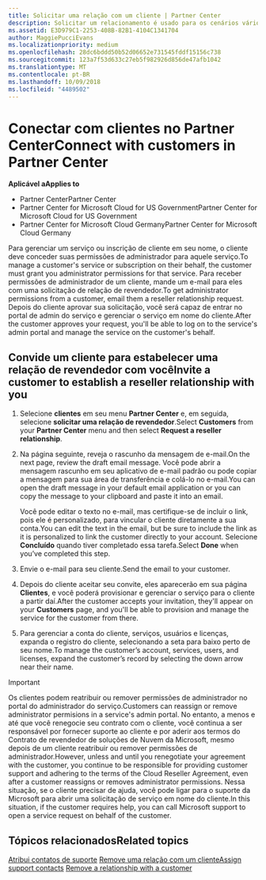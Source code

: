 ```yaml
---
title: Solicitar uma relação com um cliente | Partner Center
description: Solicitar um relacionamento é usado para os cenários vários parceiros e vários canais. Também será útil se um cliente remover seus privilégios de administrador e você precisar restaurá-los para fornecer provisionamento ou suporte.
ms.assetid: E3D979C1-2253-408B-82B1-4104C1341704
author: MaggiePucciEvans
ms.localizationpriority: medium
ms.openlocfilehash: 28dc6bddd50b52d06652e731545fddf15156c738
ms.sourcegitcommit: 123a7f53d633c27eb5f982926d856de47afb1042
ms.translationtype: MT
ms.contentlocale: pt-BR
ms.lasthandoff: 10/09/2018
ms.locfileid: "4489502"
---
```

# <a name="connect-with-customers-in-partner-center"></a><span data-ttu-id="0a736-104">Conectar com clientes no Partner Center</span><span class="sxs-lookup"><span data-stu-id="0a736-104">Connect with customers in Partner Center</span></span>

**<span data-ttu-id="0a736-105">Aplicável a</span><span class="sxs-lookup"><span data-stu-id="0a736-105">Applies to</span></span>**

-  <span data-ttu-id="0a736-106">Partner Center</span><span class="sxs-lookup"><span data-stu-id="0a736-106">Partner Center</span></span>
-  <span data-ttu-id="0a736-107">Partner Center for Microsoft Cloud for US Government</span><span class="sxs-lookup"><span data-stu-id="0a736-107">Partner Center for Microsoft Cloud for US Government</span></span>
-  <span data-ttu-id="0a736-108">Partner Center for Microsoft Cloud Germany</span><span class="sxs-lookup"><span data-stu-id="0a736-108">Partner Center for Microsoft Cloud Germany</span></span>

<span data-ttu-id="0a736-109">Para gerenciar um serviço ou inscrição de cliente em seu nome, o cliente deve conceder suas permissões de administrador para aquele serviço.</span><span class="sxs-lookup"><span data-stu-id="0a736-109">To manage a customer's service or subscription on their behalf, the customer must grant you administrator permissions for that service.</span></span> <span data-ttu-id="0a736-110">Para receber permissões de administrador de um cliente, mande um e-mail para eles com uma solicitação de relação de revendedor.</span><span class="sxs-lookup"><span data-stu-id="0a736-110">To get administrator permissions from a customer, email them a reseller relationship request.</span></span> <span data-ttu-id="0a736-111">Depois do cliente aprovar sua solicitação, você será capaz de entrar no portal de admin do serviço e gerenciar o serviço em nome do cliente.</span><span class="sxs-lookup"><span data-stu-id="0a736-111">After the customer approves your request, you'll be able to log on to the service's admin portal and manage the service on the customer's behalf.</span></span> 

## <a name="invite-a-customer-to-establish-a-reseller-relationship-with-you"></a><span data-ttu-id="0a736-112">Convide um cliente para estabelecer uma relação de revendedor com você</span><span class="sxs-lookup"><span data-stu-id="0a736-112">Invite a customer to establish a reseller relationship with you</span></span>

1.  <span data-ttu-id="0a736-113">Selecione **clientes** em seu menu **Partner Center** e, em seguida, selecione **solicitar uma relação de revendedor**.</span><span class="sxs-lookup"><span data-stu-id="0a736-113">Select **Customers** from your **Partner Center** menu and then select **Request a reseller relationship**.</span></span>

2.  <span data-ttu-id="0a736-114">Na página seguinte, reveja o rascunho da mensagem de e-mail.</span><span class="sxs-lookup"><span data-stu-id="0a736-114">On the next page, review the draft email message.</span></span> <span data-ttu-id="0a736-115">Você pode abrir a mensagem rascunho em seu aplicativo de e-mail padrão ou pode copiar a mensagem para sua área de transferência e colá-lo no e-mail.</span><span class="sxs-lookup"><span data-stu-id="0a736-115">You can open the draft message in your default email application or you can copy the message to your clipboard and paste it into an email.</span></span> 

    <span data-ttu-id="0a736-116">Você pode editar o texto no e-mail, mas certifique-se de incluir o link, pois ele é personalizado, para vincular o cliente diretamente a sua conta.</span><span class="sxs-lookup"><span data-stu-id="0a736-116">You can edit the text in the email, but be sure to include the link as it is personalized to link the customer directly to your account.</span></span> <span data-ttu-id="0a736-117">Selecione **Concluído** quando tiver completado essa tarefa.</span><span class="sxs-lookup"><span data-stu-id="0a736-117">Select **Done** when you’ve completed this step.</span></span>

3.  <span data-ttu-id="0a736-118">Envie o e-mail para seu cliente.</span><span class="sxs-lookup"><span data-stu-id="0a736-118">Send the email to your customer.</span></span>

4.  <span data-ttu-id="0a736-119">Depois do cliente aceitar seu convite, eles aparecerão em sua página **Clientes**, e você poderá provisionar e gerenciar o serviço para o cliente a partir daí.</span><span class="sxs-lookup"><span data-stu-id="0a736-119">After the customer accepts your invitation, they'll appear on your **Customers** page, and you'll be able to provision and manage the service for the customer from there.</span></span>

 
5.  <span data-ttu-id="0a736-120">Para gerenciar a conta do cliente, serviços, usuários e licenças, expanda o registro do cliente, selecionando a seta para baixo perto de seu nome.</span><span class="sxs-lookup"><span data-stu-id="0a736-120">To manage the customer’s account, services, users, and licenses, expand the customer’s record by selecting the down arrow near their name.</span></span>


> [!IMPORTANT]  
> <span data-ttu-id="0a736-121">Os clientes podem reatribuir ou remover permissões de administrador no portal do administrador do serviço.</span><span class="sxs-lookup"><span data-stu-id="0a736-121">Customers can reassign or remove administrator permisions in a service's admin portal.</span></span> <span data-ttu-id="0a736-122">No entanto, a menos e até que você renegocie seu contrato com o cliente, você continua a ser responsável por fornecer suporte ao cliente e por aderir aos termos do Contrato de revendedor de soluções de Nuvem da Microsoft, mesmo depois de um cliente reatribuir ou remover permissões de administrador.</span><span class="sxs-lookup"><span data-stu-id="0a736-122">However, unless and until you renegotiate your agreement with the customer, you continue to be responsible for providing customer support and adhering to the terms of the Cloud Reseller Agreement, even after a customer reassigns or removes administrator permissions.</span></span> <span data-ttu-id="0a736-123">Nessa situação, se o cliente precisar de ajuda, você pode ligar para o suporte da Microsoft para abrir uma solicitação de serviço em nome do cliente.</span><span class="sxs-lookup"><span data-stu-id="0a736-123">In this situation, if the customer requires help, you can call Microsoft support to open a service request on behalf of the customer.</span></span>

## <a name="related-topics"></a><span data-ttu-id="0a736-124">Tópicos relacionados</span><span class="sxs-lookup"><span data-stu-id="0a736-124">Related topics</span></span>

<span data-ttu-id="0a736-125">[Atribui contatos de suporte](assign-support-contacts.md)
[Remove uma relação com um cliente](remove-a-relationship.md)</span><span class="sxs-lookup"><span data-stu-id="0a736-125">[Assign support contacts](assign-support-contacts.md)
[Remove a relationship with a customer](remove-a-relationship.md)</span></span>